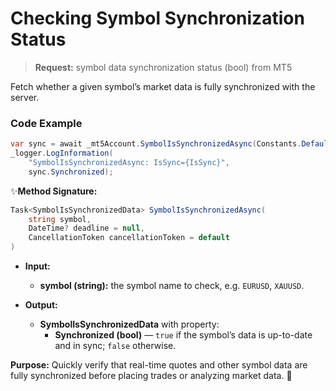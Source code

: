 # Checking Symbol Synchronization Status

> **Request:** symbol data synchronization status (bool) from MT5

Fetch whether a given symbol’s market data is fully synchronized with the server.

### Code Example

```csharp
var sync = await _mt5Account.SymbolIsSynchronizedAsync(Constants.DefaultSymbol);
_logger.LogInformation(
    "SymbolIsSynchronizedAsync: IsSync={IsSync}",
    sync.Synchronized);
```

✨**Method Signature:**
```csharp
Task<SymbolIsSynchronizedData> SymbolIsSynchronizedAsync(
    string symbol,
    DateTime? deadline = null,
    CancellationToken cancellationToken = default
)
```

* **Input:**
  * **symbol (string):** the symbol name to check, e.g. `EURUSD`, `XAUUSD`.

* **Output:**
  * **SymbolIsSynchronizedData** with property:
     * **Synchronized (bool)** — `true` if the symbol’s data is up-to-date and in sync; `false` otherwise.

**Purpose:** Quickly verify that real-time quotes and other symbol data are fully synchronized before placing trades or analyzing market data. 🚀
